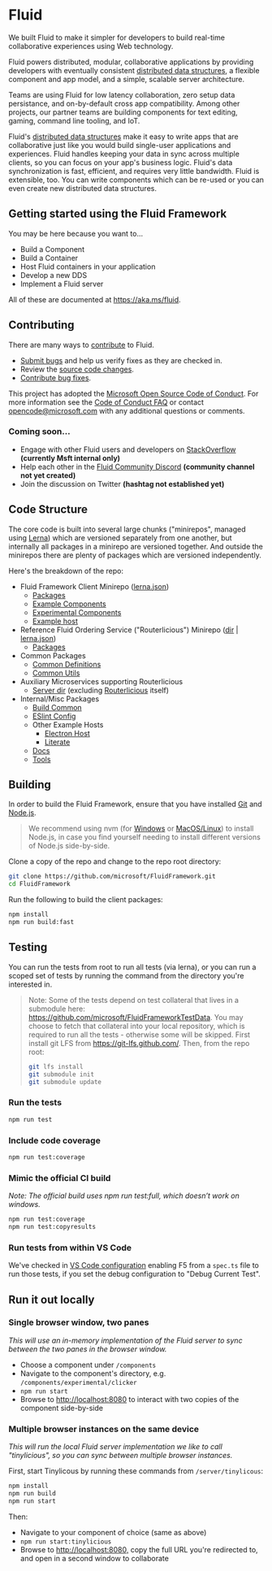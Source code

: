 # Fluid

We built Fluid to make it simpler for developers to build real-time collaborative experiences using Web technology.

Fluid powers distributed, modular, collaborative applications by providing developers with eventually consistent [distributed
data structures](./docs/guide/dds.md), a flexible component and app model, and a simple, scalable server architecture.

Teams are using Fluid for low latency collaboration, zero setup data persistance, and on-by-default cross app
compatibility. Among other projects, our partner teams are building components for text editing, gaming, command line
tooling, and IoT.

Fluid's [distributed data structures](./guide/dds.md) make it easy to write apps that are collaborative just like you
would build single-user applications and experiences. Fluid handles keeping your data in sync across multiple clients,
so you can focus on your app's business logic. Fluid's data synchronization is fast, efficient, and requires very little
bandwidth. Fluid is extensible, too. You can write components which can be re-used or you can even create new
distributed data structures.

## Getting started using the Fluid Framework

You may be here because you want to...

- Build a Component
- Build a Container
- Host Fluid containers in your application
- Develop a new DDS
- Implement a Fluid server

All of these are documented at <https://aka.ms/fluid>.

## Contributing

There are many ways to [contribute](https://github.com/microsoft/FluidFramework/blob/master/CONTRIBUTING.md) to Fluid.

* [Submit bugs](https://github.com/microsoft/FluidFramework/issues) and help us verify fixes as they are checked in.
* Review the [source code changes](https://github.com/microsoft/FluidFramework/pulls).
* [Contribute bug fixes](https://github.com/microsoft/FluidFramework/blob/master/CONTRIBUTING.md).

This project has adopted the [Microsoft Open Source Code of Conduct](https://opensource.microsoft.com/codeofconduct/). For more information see
the [Code of Conduct FAQ](https://opensource.microsoft.com/codeofconduct/faq/) or contact [opencode@microsoft.com](mailto:opencode@microsoft.com)
with any additional questions or comments.

### Coming soon...

* Engage with other Fluid users and developers on [StackOverflow](https://stackoverflow.microsoft.com/questions/tagged/fluid) **(currently Msft internal only)**
* Help each other in the [Fluid Community Discord]() **(community channel not yet created)**
* Join the discussion on Twitter **(hashtag not established yet)**

## Code Structure

The core code is built into several large chunks ("minirepos", managed using [Lerna](https://lerna.js.org/)) which are versioned separately from one another, but internally all packages in a minirepo are versioned together. And outside the minirepos there are plenty of packages which are versioned independently.

Here's the breakdown of the repo:

* Fluid Framework Client Minirepo ([lerna.json](./lerna.json))
  * [Packages](./packages)
  * [Example Components](./components/examples)
  * [Experimental Components](./components/experimental)
  * [Example host](./examples/hosts/iframe-host)
* Reference Fluid Ordering Service ("Routerlicious") Minirepo ([dir](./server/routerlicious) | [lerna.json](server/routerlicious/lerna.json))
  * [Packages](./server/routerlicious/packages)
* Common Packages
  * [Common Definitions](./common/lib/common-definitions)
  * [Common Utils](./common/lib/common-utils)
* Auxiliary Microservices supporting Routerlicious
  * [Server dir](./server) (excluding [Routerlicious](./server/routerlicious) itself)
* Internal/Misc Packages
  * [Build Common](./common/build/build-common)
  * [ESlint Config](./common/build/eslint-config-fluid)
  * Other Example Hosts
    * [Electron Host](./examples/hosts/electron-host)
    * [Literate](./examples/hosts/literate)
  * [Docs](./docs)
  * [Tools](./tools)

## Building

In order to build the Fluid Framework, ensure that you have installed [Git](https://git-scm.com/downloads) and [Node.js](https://nodejs.org/).

> We recommend using nvm (for [Windows](https://github.com/coreybutler/nvm-windows) or [MacOS/Linux](https://github.com/nvm-sh/nvm)) to install Node.js, in case you find yourself needing to install different versions of Node.js side-by-side.

Clone a copy of the repo and change to the repo root directory:

```bash
git clone https://github.com/microsoft/FluidFramework.git
cd FluidFramework
```

Run the following to build the client packages:

```bash
npm install
npm run build:fast
```

## Testing

You can run the tests from root to run all tests (via lerna), or you can run a scoped set of tests by running the command from the directory you're interested in.

> Note: Some of the tests depend on test collateral that lives in a submodule here: <https://github.com/microsoft/FluidFrameworkTestData>.  You may choose to fetch that collateral into your local repository, which is required to run all the tests - otherwise some will be skipped. First install git LFS from <https://git-lfs.github.com/>. Then, from the repo root:
>
>  ```bash
>  git lfs install
>  git submodule init
>  git submodule update
>  ```
>

### Run the tests

```bash
npm run test
```

### Include code coverage

```bash
npm run test:coverage
```

### Mimic the official CI build

_Note: The official build uses npm run test:full, which doesn’t work on windows._

```bash
npm run test:coverage
npm run test:copyresults
```

### Run tests from within VS Code

We've checked in [VS Code configuration](https://github.com/microsoft/FluidFramework/blob/master/.vscode/launch.json) enabling F5 from a `spec.ts` file to run those tests, if you set the debug configuration to "Debug Current Test".

## Run it out locally

### Single browser window, two panes

_This will use an in-memory implementation of the Fluid server to sync between the two panes in the browser window._

* Choose a component under `/components`
* Navigate to the component's directory, e.g. `/components/experimental/clicker`
* `npm run start`
* Browse to <http://localhost:8080> to interact with two copies of the component side-by-side

### Multiple browser instances on the same device

_This will run the local Fluid server implementation we like to call "tinylicious", so you can sync between multiple browser instances._

First, start Tinylicous by running these commands from `/server/tinylicous`:

```bash
npm install
npm run build
npm run start
```

Then:

* Navigate to your component of choice (same as above)
* `npm run start:tinylicious`
* Browse to <http://localhost:8080,> copy the full URL you're redirected to, and open in a second window to collaborate
